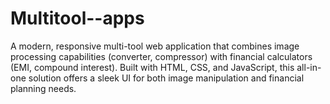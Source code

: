 # Multitool--apps
A modern, responsive multi-tool web application that combines image processing capabilities (converter, compressor) with financial calculators (EMI, compound interest). Built with HTML, CSS, and JavaScript, this all-in-one solution offers a sleek UI for both image manipulation and financial planning needs.
